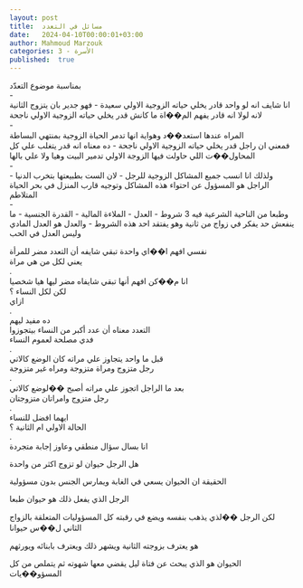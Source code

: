 ```yaml
---
layout: post
title:  مسائل في التعدد
date:   2024-04-10T00:00:01+03:00
author: Mahmoud Marzouk
categories: 3 - الأسرة
published:  true
---
```

بمناسبة موضوع التعدّد\
-\
انا شايف انه لو واحد قادر يخلي حياته الزوجية الاولي سعيدة - فهو جدير
بان يتزوج الثانية\
لانه لولا انه قادر يفهم الم��اة ما كانش قدر يخلي حياته الزوجية الاولي
ناجحة\
-\
المراه عندها استعد��د وهواية انها تدمر الحياة الزوجية بمنتهي
البساطة\
فمعني ان راجل قدر يخلي حياته الزوجية الاولي ناجحة - ده معناه انه قدر
يتغلب علي كل المحاول��ت اللي حاولت فيها الزوجة الاولي تدمير البيت وهيا
ولا علي بالها\
-\
ولذلك انا انسب جميع المشاكل الزوجية للرجل - لان الست بطبيعتها بتخرب
الدنيا - الراجل هو المسؤول عن احتواء هذه المشاكل وتوجيه قارب المنزل في
بحر الحياة المتلاطم\
-\
وطبعا من الناحية الشرعية فيه 3 شروط - العدل - الملاءة المالية - القدرة
الجنسية - ما ينفعش حد يفكر في زواج من ثانية وهو يفتقد احد هذه الشروط -
والعدل هو العدل المادي وليس العدل في الحب

نفسي افهم ا��اي واحدة تبقي شايفه أن التعدد مضر للمرأة\
يعني لكل من هي مراة\
.\
انا م��كن افهم أنها تبقي شايفاه مضر ليها هيا شخصيا\
لكن لكل النساء ؟\
ازاي\
.\
ده مفيد ليهم\
التعدد معناه أن عدد أكبر من النساء بيتجوزوا\
فدي مصلحة لعموم النساء\
.\
قبل ما واحد يتجاوز علي مراته كان الوضع كالاتي\
رجل متزوج ومراة متزوجة ومراه غير متزوجة\
.\
بعد ما الراجل اتجوز علي مراته أصبح ��لوضع كالاتي\
رجل متزوج وامراتان متزوجتان\
.\
ايهما افضل للنساء\
الحالة الاولي ام الثانية ؟\
.\
انا بسال سؤال منطقي وعاوز إجابة متجردة

هل الرجل حيوان لو تزوج اكثر من واحدة

الحقيقة ان الحيوان يسعي في الغابة ويمارس الجنس بدون مسؤولية

الرجل الذي يفعل ذلك هو حيوان طبعا

لكن الرجل ��لذي يذهب بنفسه ويضع في رقبته كل المسؤوليات المتعلقة بالزواج
الثاني ل��س حيوانا

هو يعترف بزوجته الثانية ويشهر ذلك ويعترف بابنائه ويورثهم

الحيوان هو الذي يبحث عن فتاة ليل يقضي معها شهوته ثم يتملص من كل
المسؤو��يات
